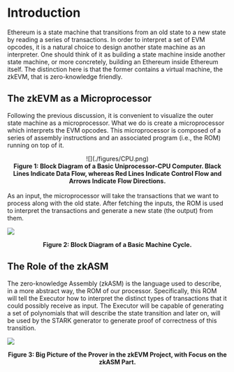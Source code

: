 <!-- TODO: I assume that a knowledge about registers and the basic stuff has been explained in another document has been done

Suppose we are giving a state machine with a set of registers
\[
\{\text{A}, \text{B}, \dots \},
\]
a set of defined ROM instructions between them
\[
\{\text{INS1}, \text{INS2}, \text{INS3}, \dots, \mathbf{FREE} \},
\]
and a set of methods implemented in the executor, to be load into the registers as free inputs
\[
\{\text{ExecutorMethod()}, \dots \}.
\]
Recall that registers are, in fact, composed of $4$ columns. Hence, for instance, $A$ can be decomposed as four columns $A_0, A_1, A_2, A_3$, where $A_0$ represents the less significative bits of $A$ and similarly, represents $A_3$ the most significative bits of $A$.


  Hence, it consists on two rows of the resulting table.

  \begin{figure}[H]
      \centering
      \begin{tabular}{| c | c | c | c | c | c | c | c |}
          \hline
          \textbf{FREE0} & \textbf{FREE1} & \textbf{FREE2} & \textbf{FREE3} & $A_0$ & $A_1$ & $A_2$ & $A_3$ \\
          \hline
          0000           & 0000           & 0101           & 0111           & 0000  & 0000  & 0000  & 0000  \\
          0000           & 0000           & 0101           & 0111           & 0000  & 0000  & 0101  & 0111  \\
          \hline
      \end{tabular}
  \end{figure} -->

# Introduction

Ethereum is a state machine that transitions from an old state to a new state by reading a series of transactions. In order to interpret a set of EVM opcodes, it is a natural choice to design another state machine as an interpreter. One should think of it as building a state machine inside another state machine, or more concretely, building an Ethereum inside Ethereum itself. The distinction here is that the former contains a virtual machine, the zkEVM, that is zero-knowledge friendly.

## The zkEVM as a Microprocessor

Following the previous discussion, it is convenient to visualize the outer state machine as a microprocessor. What we do is create a microprocessor which interprets the EVM opcodes. This microprocessor is composed of a series of assembly instructions and an associated program (i.e., the ROM) running on top of it.

<div align="center">![](./figures/CPU.png)</b></div>

<div align="center"><b> Figure 1: Block Diagram of a Basic Uniprocessor-CPU Computer. Black Lines Indicate Data Flow, whereas Red Lines Indicate Control Flow and Arrows Indicate Flow Directions. </b></div>
<br>
As an input, the microprocessor will take the transactions that we want to process along with the old state. After fetching the inputs, the ROM is used to interpret the transactions and generate a new state (the output) from them.

![](./figures/machine-cycle.png)

<div align="center"><b> Figure 2: Block Diagram of a Basic Machine Cycle. </b></div>

## The Role of the zkASM

The zero-knowledge Assembly (zkASM) is the language used to describe, in a more abstract way, the ROM of our processor. Specifically, this ROM will tell the Executor how to interpret the distinct types of transactions that it could possibly receive as input. The Executor will be capable of generating a set of polynomials that will describe the state transition and later on, will be used by the STARK generator to generate proof of correctness of this transition.

![](./figures/big-picture.png)
<div align="center"><b> Figure 3: Big Picture of the Prover in the zkEVM Project, with Focus on the zkASM Part. </b></div>
